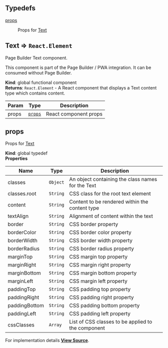 ## Typedefs

<dl>
<dt><a href="#props">props</a></dt>
<dd><p>Props for <a href="#Text">Text</a></p>
</dd>
</dl>

<a name="Text"></a>

## Text ⇒ `React.Element`

Page Builder Text component.

This component is part of the Page Builder / PWA integration. It can be consumed without Page Builder.

**Kind**: global functional component  
**Returns**: `React.Element` - A React component that displays a Text content type which contains content.

| Param | Type              | Description           |
| ----- | ----------------- | --------------------- |
| props | [`props`](#props) | React component props |

<a name="props"></a>

## props

Props for [Text](#Text)

**Kind**: global typedef  
**Properties**

| Name          | Type     | Description                                        |
| ------------- | -------- | -------------------------------------------------- |
| classes       | `Object` | An object containing the class names for the Text  |
| classes.root  | `String` | CSS class for the root text element                |
| content       | `String` | Content to be rendered within the content type     |
| textAlign     | `String` | Alignment of content within the text               |
| border        | `String` | CSS border property                                |
| borderColor   | `String` | CSS border color property                          |
| borderWidth   | `String` | CSS border width property                          |
| borderRadius  | `String` | CSS border radius property                         |
| marginTop     | `String` | CSS margin top property                            |
| marginRight   | `String` | CSS margin right property                          |
| marginBottom  | `String` | CSS margin bottom property                         |
| marginLeft    | `String` | CSS margin left property                           |
| paddingTop    | `String` | CSS padding top property                           |
| paddingRight  | `String` | CSS padding right property                         |
| paddingBottom | `String` | CSS padding bottom property                        |
| paddingLeft   | `String` | CSS padding left property                          |
| cssClasses    | `Array`  | List of CSS classes to be applied to the component |

For implementation details [**View Source**](https://github.com/magento/pwa-studio/blob/develop/packages/pagebuilder/lib/ContentTypes/Text/text.js).
